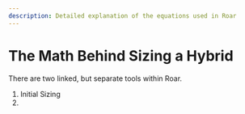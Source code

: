 ```yaml
---
description: Detailed explanation of the equations used in Roar
---
```


# The Math Behind Sizing a Hybrid

There are two linked, but separate tools within Roar. 

1. Initial Sizing
2. 
